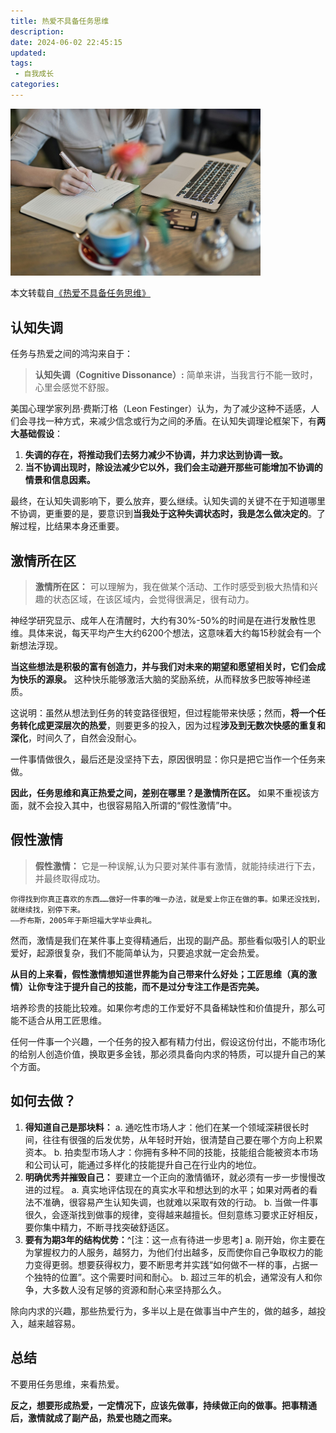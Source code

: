 ```yaml
---
title: 热爱不具备任务思维
description:
date: 2024-06-02 22:45:15
updated:
tags:
 - 自我成长
categories:
---
```

<img src="/images/热爱不具备任务思维/reai.jpeg" width="400" >

本文转载自[《热爱不具备任务思维》](https://mp.weixin.qq.com/s/-WY5CrI8VBUvHh5oJ9pDpg)
## 认知失调

任务与热爱之间的鸿沟来自于：

>**认知失调（Cognitive Dissonance）:** 简单来讲，当我言行不能一致时，心里会感觉不舒服。

美国心理学家列昂·费斯汀格（Leon Festinger）认为，为了减少这种不适感，人们会寻找一种方式，来减少信念或行为之间的矛盾。在认知失调理论框架下，有**两大基础假设**：

  1. **失调的存在，将推动我们去努力减少不协调，并力求达到协调一致。**
  2. **当不协调出现时，除设法减少它以外，我们会主动避开那些可能增加不协调的情景和信息因素。**

最终，在认知失调影响下，要么放弃，要么继续。认知失调的关键不在于知道哪里不协调，更重要的是，要意识到**当我处于这种失调状态时，我是怎么做决定的**。了解过程，比结果本身还重要。

## 激情所在区

 >**激情所在区：** 可以理解为，我在做某个活动、工作时感受到极大热情和兴趣的状态区域，在该区域内，会觉得很满足，很有动力。

神经学研究显示、成年人在清醒时，大约有30%-50%的时间是在进行发散性思维。具体来说，每天平均产生大约6200个想法，这意味着大约每15秒就会有一个新想法浮现。

 **当这些想法是积极的富有创造力，并与我们对未来的期望和愿望相关时，它们会成为快乐的源泉。** 这种快乐能够激活大脑的奖励系统，从而释放多巴胺等神经递质。

这说明：虽然从想法到任务的转变路径很短，但过程能带来快感；然而，**将一个任务转化成更深层次的热爱**，则要更多的投入，因为过程**涉及到无数次快感的重复和深化**，时间久了，自然会没耐心。

一件事情做很久，最后还是没坚持下去，原因很明显：你只是把它当作一个任务来做。

 **因此，任务思维和真正热爱之间，差别在哪里？是激情所在区。** 如果不重视该方面，就不会投入其中，也很容易陷入所谓的“假性激情”中。

## 假性激情

 >**假性激情：** 它是一种误解,认为只要对某件事有激情，就能持续进行下去，并最终取得成功。

<code>你得找到你真正喜欢的东西……做好一件事的唯一办法，就是爱上你正在做的事。如果还没找到，就继续找，别停下来。  ——乔布斯，2005年于斯坦福大学毕业典礼。</code>
  
然而，激情是我们在某件事上变得精通后，出现的副产品。那些看似吸引人的职业爱好，起源很复杂，我们不能简单认为，只要追求就一定会热爱。


 **从目的上来看，假性激情想知道世界能为自己带来什么好处；工匠思维（真的激情）让你专注于提升自己的技能，而不是过分专注工作是否完美。**


培养珍贵的技能比较难。如果你考虑的工作爱好不具备稀缺性和价值提升，那么可能不适合从用工匠思维。

任何一件事一个兴趣，一个任务的投入都有精力付出，假设这份付出，不能市场化的给别人创造价值，换取更多金钱，那必须具备向内求的特质，可以提升自己的某个方面。


## 如何去做？

  1. **得知道自己是那块料：**
    a. 通吃性市场人才：他们在某一个领域深耕很长时间，往往有很强的后发优势，从年轻时开始，很清楚自己要在哪个方向上积累资本。
    b. 拍卖型市场人才：你拥有多种不同的技能，技能组合能被资本市场和公司认可，能通过多样化的技能提升自己在行业内的地位。
  2. **明确优秀并摧毁自己：** 要建立一个正向的激情循环，就必须有一步一步慢慢改进的过程。
    a. 真实地评估现在的真实水平和想达到的水平；如果对两者的看法不准确，很容易产生认知失调，也就难以采取有效的行动。
    b. 当做一件事很久，会逐渐找到做事的规律，变得越来越擅长。但刻意练习要求正好相反，要你集中精力，不断寻找突破舒适区。
  3. **要有为期3年的结构优势：**^[注：这一点有待进一步思考]
    a. 刚开始，你主要在为掌握权力的人服务，越努力，为他们付出越多，反而使你自己争取权力的能力变得更弱。想要获得权力，要不断思考并实践“如何做不一样的事，占据一个独特的位置”。这个需要时间和耐心。
    b. 超过三年的机会，通常没有人和你争，大多数人没有足够的资源和耐心来坚持那么久。

除向内求的兴趣，那些热爱行为，多半以上是在做事当中产生的，做的越多，越投入，越来越容易。

## 总结

不要用任务思维，来看热爱。

**反之，想要形成热爱，一定情况下，应该先做事，持续做正向的做事。把事精通后，激情就成了副产品，热爱也随之而来。**